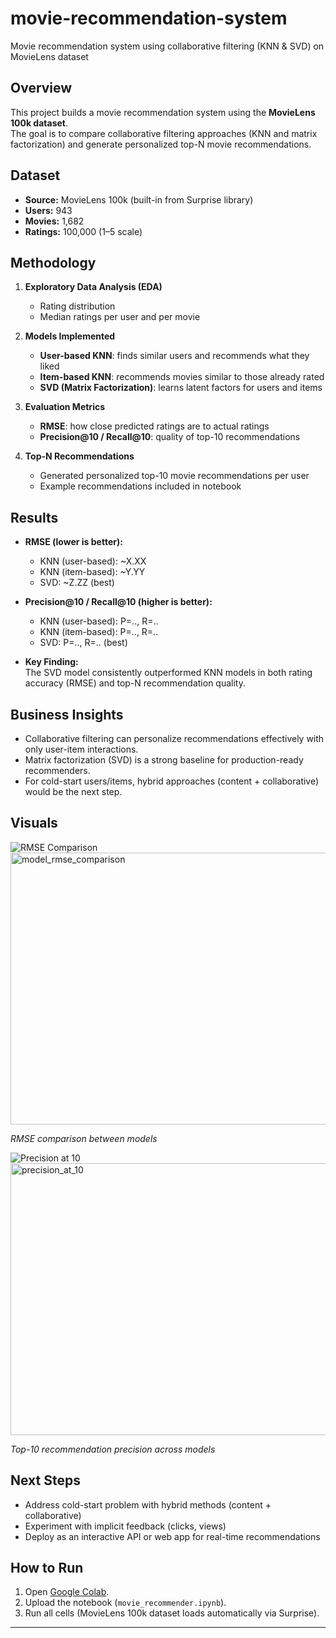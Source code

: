 # movie-recommendation-system
Movie recommendation system using collaborative filtering (KNN &amp; SVD) on MovieLens dataset


## Overview
This project builds a movie recommendation system using the **MovieLens 100k dataset**.  
The goal is to compare collaborative filtering approaches (KNN and matrix factorization) and generate personalized top-N movie recommendations.

## Dataset
- **Source:** MovieLens 100k (built-in from Surprise library)  
- **Users:** 943  
- **Movies:** 1,682  
- **Ratings:** 100,000 (1–5 scale)  

## Methodology
1. **Exploratory Data Analysis (EDA)**  
   - Rating distribution  
   - Median ratings per user and per movie  

2. **Models Implemented**  
   - **User-based KNN**: finds similar users and recommends what they liked  
   - **Item-based KNN**: recommends movies similar to those already rated  
   - **SVD (Matrix Factorization)**: learns latent factors for users and items  

3. **Evaluation Metrics**  
   - **RMSE**: how close predicted ratings are to actual ratings  
   - **Precision@10 / Recall@10**: quality of top-10 recommendations  

4. **Top-N Recommendations**  
   - Generated personalized top-10 movie recommendations per user  
   - Example recommendations included in notebook  

## Results
- **RMSE (lower is better):**  
  - KNN (user-based): ~X.XX  
  - KNN (item-based): ~Y.YY  
  - SVD: ~Z.ZZ (best)  

- **Precision@10 / Recall@10 (higher is better):**  
  - KNN (user-based): P=.., R=..  
  - KNN (item-based): P=.., R=..  
  - SVD: P=.., R=.. (best)  

- **Key Finding:**  
  The SVD model consistently outperformed KNN models in both rating accuracy (RMSE) and top-N recommendation quality.  

## Business Insights
- Collaborative filtering can personalize recommendations effectively with only user-item interactions.  
- Matrix factorization (SVD) is a strong baseline for production-ready recommenders.  
- For cold-start users/items, hybrid approaches (content + collaborative) would be the next step.  

## Visuals
![RMSE Comparison](rmse_comparison.png)  <img width="567" height="435" alt="model_rmse_comparison" src="https://github.com/user-attachments/assets/96ec03f7-f30c-4b5c-9cf0-d28e5e383714" />

*RMSE comparison between models*  

![Precision at 10](precision_at_10.png)  <img width="576" height="435" alt="precision_at_10" src="https://github.com/user-attachments/assets/423a5c92-c82d-4553-b723-123565156b72" />

*Top-10 recommendation precision across models*  

## Next Steps
- Address cold-start problem with hybrid methods (content + collaborative)  
- Experiment with implicit feedback (clicks, views)  
- Deploy as an interactive API or web app for real-time recommendations  

## How to Run
1. Open [Google Colab](https://colab.research.google.com/).  
2. Upload the notebook (`movie_recommender.ipynb`).  
3. Run all cells (MovieLens 100k dataset loads automatically via Surprise).  

---
